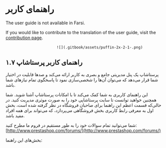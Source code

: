 # راهنمای کاربر

The user guide is not available in Farsi.

If you would like to contribute to the translation of the user guide, visit the [contribution page](https://app.gitbook.com/@prestashop/s/howtocontribute/). 

                           ![](.gitbook/assets/puffin-2x-2-1-.png) 



                               

## راهنمای کاربر پرستاشاپ ۱.۷ <a id="id-&#x631;&#x627;&#x647;&#x646;&#x645;&#x627;&#x6CC;&#x6A9;&#x627;&#x631;&#x628;&#x631;-&#x631;&#x627;&#x647;&#x646;&#x645;&#x627;&#x6CC;&#x6A9;&#x627;&#x631;&#x628;&#x631;&#x67E;&#x631;&#x633;&#x62A;&#x627;&#x634;&#x627;&#x67E;&#x6F1;.&#x6F7;"></a>

پرستاشاپ یک پنل مدیریتی جامع و بصری به کاربر ارائه می‌کند و صدها قابلیت در اختیار شما قرار می‌دهد که می‌توان آن‌ها را شخصی‌سازی نمود تا پاسخگوی تمام نیازهای شما باشد.

این راهنمای کاربری به شما کمک می‌کند تا با امکانات پرستاشاپ آشنا شوید. شما همچنین خواهید توانست تا سایت پرستاشاپی خود را به صورت موثری مدیریت کنید. در حالی‌که قسمت اعظم این راهنما برای صاحبان فروشگاه در نظر گرفته شده است، بخش اول به معرفی رابط کاربری بخش فروشگاهی می‌پردازد، که می‌تواند برای همه افراد مفید باشد.

شما می‌توانید تمام سوالات خود را به طور مستقیم در فروم ما مطرح کنید: [http://www.prestashop.com/forums/](http://www.prestashop.com/forums/)

بخش‌های این راهنما:

